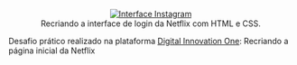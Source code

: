 <p align="center">
  <a href="https://palomamourap.github.io/projetonetflix/" rel="nofollow">
    <img src="https://raw.githubusercontent.com/palomamourap/projetonetflix/main/img/splash.png" alt="Interface Instagram" style="max-width:100%;">
  </a>
  <br>
  Recriando a interface de login da Netflix com HTML e CSS.
</p>

Desafio prático realizado na plataforma <a href="https://web.digitalinnovation.one/home" target="_blank">Digital Innovation One</a>: Recriando a página inicial da Netflix
